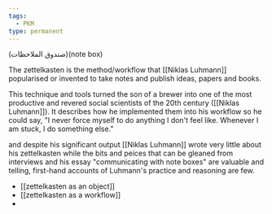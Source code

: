 ```yaml
---
tags:
  - PKM
type: permanent
---
```

(صندوق الملاحظات)(note box) 

The zettelkasten is the method/workflow that [[Niklas Luhmann]] popularised or invented to take notes and publish ideas, papers and books.

This technique and tools turned the son of a brewer into one of the most productive and revered social scientists of the 20th century ([[Niklas Luhmann]]). It describes how he implemented them into his workflow so he could say, "I never force myself to do anything I don't feel like. Whenever I am stuck, I do something else."

and despite his significant output [[Niklas Luhmann]] wrote very little about his zettelkasten while the bits and peices that can be gleaned from interviews and his essay "communicating with note boxes" are valuable and telling, first-hand accounts of Luhmann's practice and reasoning are few.

- [[zettelkasten as an object]]
- [[zettelkasten as a workflow]]
- 

